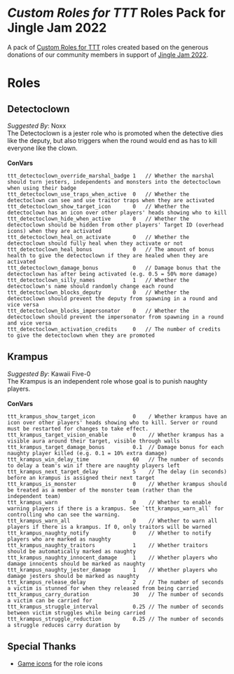 # _Custom Roles for TTT_ Roles Pack for Jingle Jam 2022
A pack of [Custom Roles for TTT](https://github.com/NoxxFlame/TTT-Custom-Roles) roles created based on the generous donations of our community members in support of [Jingle Jam 2022](https://www.jinglejam.co.uk/).

# Roles

## Detectoclown
_Suggested By_: Noxx\
The Detectoclown is a jester role who is promoted when the detective dies like the deputy, but also triggers when the round would end as has to kill everyone like the clown.
\
\
**ConVars**
```ccp
ttt_detectoclown_override_marshal_badge 1   // Whether the marshal should turn jesters, independents and monsters into the detectoclown when using their badge
ttt_detectoclown_use_traps_when_active  0   // Whether the detectoclown can see and use traitor traps when they are activated
ttt_detectoclown_show_target_icon       0   // Whether the detectoclown has an icon over other players' heads showing who to kill
ttt_detectoclown_hide_when_active       0   // Whether the detectoclown should be hidden from other players' Target ID (overhead icons) when they are activated
ttt_detectoclown_heal_on_activate       0   // Whether the detectoclown should fully heal when they activate or not
ttt_detectoclown_heal_bonus             0   // The amount of bonus health to give the detectoclown if they are healed when they are activated
ttt_detectoclown_damage_bonus           0   // Damage bonus that the detectoclown has after being activated (e.g. 0.5 = 50% more damage)
ttt_detectoclown_silly_names            1   // Whether the detectoclown's name should randomly change each round
ttt_detectoclown_blocks_deputy          0   // Whether the detectoclown should prevent the deputy from spawning in a round and vice versa
ttt_detectoclown_blocks_impersonator    0   // Whether the detectoclown should prevent the impersonator from spawning in a round and vice versa
ttt_detectoclown_activation_credits     0   // The number of credits to give the detectoclown when they are promoted
```

## Krampus
_Suggested By_: Kawaii Five-0\
The Krampus is an independent role whose goal is to punish naughty players.
\
\
**ConVars**
```ccp
ttt_krampus_show_target_icon            0    / Whether krampus have an icon over other players' heads showing who to kill. Server or round must be restarted for changes to take effect.
ttt_krampus_target_vision_enable        0    // Whether krampus has a visible aura around their target, visible through walls
ttt_krampus_target_damage_bonus         0.1  // Damage bonus for each naughty player killed (e.g. 0.1 = 10% extra damage)
ttt_krampus_win_delay_time              60   // The number of seconds to delay a team's win if there are naughty players left
ttt_krampus_next_target_delay           5    // The delay (in seconds) before an krampus is assigned their next target
ttt_krampus_is_monster                  0    // Whether krampus should be treated as a member of the monster team (rather than the independent team)
ttt_krampus_warn                        0    // Whether to enable warning players if there is a krampus. See `ttt_krampus_warn_all` for controlling who can see the warning.
ttt_krampus_warn_all                    0    // Whether to warn all players if there is a krampus. If 0, only traitors will be warned
ttt_krampus_naughty_notify              0    // Whether to notify players who are marked as naughty
ttt_krampus_naughty_traitors            1    // Whether traitors should be automatically marked as naughty
ttt_krampus_naughty_innocent_damage     1    // Whether players who damage innocents should be marked as naughty
ttt_krampus_naughty_jester_damage       1    // Whether players who damage jesters should be marked as naughty
ttt_krampus_release_delay               2    // The number of seconds a victim is stunned for when they released from being carried
ttt_krampus_carry_duration              30   // The number of seconds a victim can be carried for
ttt_krampus_struggle_interval           0.25 // The number of seconds between victim struggles while being carried
ttt_krampus_struggle_reduction          0.25 // The number of seconds a struggle reduces carry duration by
```

## Special Thanks
- [Game icons](https://game-icons.net/) for the role icons
